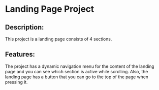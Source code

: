 # Landing Page Project

## Description:

This project is a landing page consists of 4 sections.

## Features:

The project has a dynamic navigation menu for the content of the landing page and you can see which section is active while scrolling. Also, the landing page has a button 
that you can go to the top of the page when pressing it. 